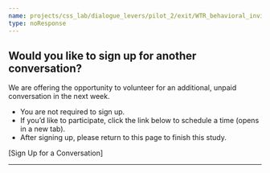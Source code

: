```yaml
---
name: projects/css_lab/dialogue_levers/pilot_2/exit/WTR_behavioral_invite.md
type: noResponse
---
```


## Would you like to sign up for another conversation?

We are offering the opportunity to volunteer for an additional, unpaid conversation in the next week.

- You are not required to sign up.
- If you’d like to participate, click the link below to schedule a time (opens in a new tab).
- After signing up, please return to this page to finish this study.

[Sign Up for a Conversation]

---
